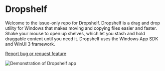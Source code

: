 # Dropshelf

Welcome to the issue-only repo for Dropshelf. Dropshelf is a drag and drop utility for Windows that makes moving and copying files easier and faster. Shake your mouse to open up shelves, which let you stash and hold draggable content until you need it. Dropshelf uses the Windows App SDK and WinUI 3 framework.

[Report bug or request feature](https://github.com/williamckha/dropshelf-issues/issues/new/choose)

![Demonstration of Dropshelf app](images/demo.gif)
